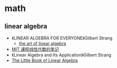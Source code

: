 # math

## linear algebra

- 《LINEAR ALGEBRA FOR EVERYONE》Gilbert Strang
  - [the art of linear algebra](https://github.com/kenjihiranabe/The-Art-of-Linear-Algebra)
- [MIT 课程线性代数的笔记](https://github.com/zlotus/notes-linear-algebra)
- 《Linear Algebra and Its Application》Gilbert Strang
- [The Little Book of Linear Algebra](https://github.com/the-litte-book-of/linear-algebra)
